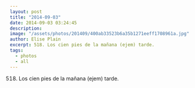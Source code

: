 ```yaml
---
layout: post
title: "2014-09-03"
date: 2014-09-03 03:24:45
description: 
image: "/assets/photos/201409/400ab33523b6a35b1271eeff1708961a.jpg"
author: Elise Plain
excerpt: 518. Los cien pies de la mañana (ejem) tarde.
tags: 
  - photos
  - all
---
```


518. Los cien pies de la mañana (ejem) tarde.
<p></p>
